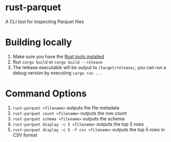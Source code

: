 # rust-parquet
A CLI tool for inspecting Parquet files

# Building locally

1. Make sure you have the [Rust tools installed](https://www.rust-lang.org/tools/install)
1. Run `cargo build` or `cargo build --release`
1. The release executable will be output to `/target/release/`, you can run a debug version by executing `cargo run ...`

# Command Options

1. `rust-parquet <filename>` outputs the file metadata
1. `rust-parquet count <filename>` outputs the row count
1. `rust-parquet schema <filename>` outputs the schema
1. `rust-parquet display -c 5 <filename>` outputs the top 5 rows
1. `rust-parquet display -c 5 -f csv <filename>` outputs the top 5 rows in CSV format